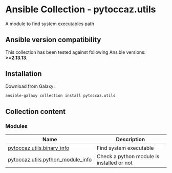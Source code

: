 # Ansible Collection - pytoccaz.utils

 A module to find system executables path

<!--start requires_ansible-->
## Ansible version compatibility

This collection has been tested against following Ansible versions: **>=2.13.13**.

<!--end requires_ansible-->

## Installation

Download from Galaxy:

```bash
ansible-galaxy collection install pytoccaz.utils
```

## Collection content

<!--start collection content-->
### Modules
Name | Description
--- | ---
[pytoccaz.utils.binary_info](https://github.com/pytoccaz/ansible_utils/blob/main/docs/pytoccaz.utils.binary_info_module.rst)|Find system executable
[pytoccaz.utils.python_module_info](https://github.com/pytoccaz/ansible_utils/blob/main/docs/pytoccaz.utils.python_module_info_module.rst)|Check a python module is installed or not

<!--end collection content-->
